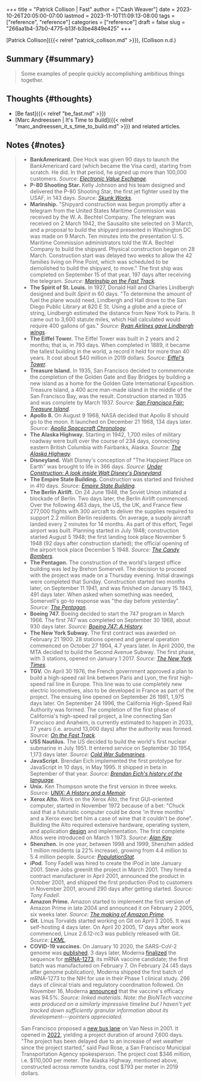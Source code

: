+++
title = "Patrick Collison | Fast"
author = ["Cash Weaver"]
date = 2023-10-26T20:05:00-07:00
lastmod = 2023-11-10T11:09:13-08:00
tags = ["reference", "reference"]
categories = ["reference"]
draft = false
slug = "266aa1b4-37b0-4775-b13f-b3be4849e425"
+++

[Patrick Collison]({{< relref "patrick_collison.md" >}}), (Collison n.d.)


## Summary {#summary}

> Some examples of people quickly accomplishing ambitious things together.


## Thoughts {#thoughts}

-   [Be fast]({{< relref "be_fast.md" >}})
-   [Marc Andreessen | It's Time to Build]({{< relref "marc_andreessen_it_s_time_to_build.md" >}}) and related articles.


## Notes {#notes}

>
>
> -   **BankAmericard.** Dee Hock was given 90 days to launch the BankAmericard card (which became the Visa card), starting from scratch. He did. In that period, he signed up more than 100,000 customers. _Source: [Electronic Value Exchange](https://www.amazon.com/Electronic-Value-Exchange-Origins-Computing/dp/1849961387)_.
> -   **P-80 Shooting Star.** Kelly Johnson and his team designed and delivered the P-80 Shooting Star, the first jet fighter used by the USAF, in 143 days. _Source: [Skunk Works](https://www.amazon.com/Skunk-Works-Personal-Memoir-Lockheed/dp/0316743003)._
> -   **Marinship.** "Shipyard construction was begun promptly after a telegram from the United States Maritime Commission was received by the W. A. Bechtel Company. The telegram was received on 2 March 1942, the Sausalito site selected on 3 March, and a proposal to build the shipyard presented in Washington DC was made on 9 March. Ten minutes into the presentation U. S. Maritime Commission administrators told the W.A. Bechtel Company to build the shipyard. Physical construction began on 28 March. Construction start was delayed two weeks to allow the 42 families living on Pine Point, which was scheduled to be demolished to build the shipyard, to move." The first ship was completed on September 15 of that year, 197 days after receiving the telegram. _Source: [Marinship on the Fast Track](http://www.sausalitohistoricalsociety.com/2019-columns/2019/1/23/marinship-on-the-fast-track)._
> -   **The Spirit of St. Louis.** In 1927, Donald Hall and Charles Lindbergh designed and built _Spirit_ in 60 days. "To determine the amount of fuel the plane would need, Lindbergh and Hall drove to the San Diego Public Library at 820 E St. Using a globe and a piece of string, Lindbergh estimated the distance from New York to Paris. It came out to 3,600 statute miles, which Hall calculated would require 400 gallons of gas." _Source: [Ryan Airlines gave Lindbergh wings](http://www.sandiegoyesterday.com/wp-content/uploads/2011/04/lindbergh.pdf)._
> -   **The Eiffel Tower.** The Eiffel Tower was built in 2 years and 2 months; that is, in 793 days. When completed in 1889, it became the tallest building in the world, a record it held for more than 40 years. It cost about $40 million in 2019 dollars. _Source: [Eiffel's Tower](https://www.amazon.com/Eiffels-Tower-Thrilling-Extraordinary-Introduced/dp/0143117297/)._
> -   **Treasure Island.** In 1935, San Francisco decided to commemorate the completion of the Golden Gate and Bay Bridges by building a new island as a home for the Golden Gate International Exposition. Treasure Island, a 400 acre man-made island in the middle of the San Francisco Bay, was the result. Construction started in 1935 and was complete by March 1937. _Source: [San Francisco Fair: Treasure Island](https://www.amazon.com/Francisco-Fair-Treasure-Island-1939-1940/dp/094208702X)_.
> -   **Apollo 8.** On August 9 1968, NASA decided that Apollo 8 should go to the moon. It launched on December 21 1968, 134 days later. _Source: [Apollo Spacecraft Chronology](https://www.hq.nasa.gov/office/pao/History/SP-4009/v4p2n.htm)._
> -   **The Alaska Highway.** Starting in 1942, 1,700 miles of military roadway were built over the course of 234 days, connecting eastern British Columbia with Fairbanks, Alaska. _Source: [The Alaska Highway](https://www.amazon.com/Alaska-Highway-World-War-Occupation/dp/0806151765)._
> -   **Disneyland.** Walt Disney's conception of "The Happiest Place on Earth" was brought to life in 366 days. _Source: [Under Construction: A look inside Walt Disney's Disneyland](https://www.itsnicethat.com/features/walt-disney-disneyland-taschen-publication-030918)._
> -   **The Empire State Building.** Construction was started and finished in 410 days. _Source: [Empire State Building](https://www.amazon.com/Empire-State-Building-America-Then/dp/1604130458)._
> -   **The Berlin Airlift.** On 24 June 1948, the Soviet Union initiated a blockade of Berlin. Two days later, the Berlin Airlift commenced. Over the following 463 days, the US, the UK, and France flew 277,000 flights with 300 aircraft to deliver the supplies required to support 2.2 million Berlin residents. On average, a supply aircraft landed every 2 minutes for 14 months. As part of this effort, Tegel airport was built. Planning started in July 1948; construction started August 5 1948; the first landing took place November 5 1948 (92 days after construction started); the official opening of the airport took place December 5 1948. _Source: [The Candy Bombers](https://www.amazon.com/Candy-Bombers-Untold-Airlift-Americas/dp/0425227715/)._
> -   **The Pentagon.** The construction of the world's largest office building was led by Brehon Somervell. The decision to proceed with the project was made on a Thursday evening. Initial drawings were completed that Sunday. Construction started two months later, on September 11 1941, and was finished on January 15 1943, 491 days later. When asked when something was needed, Somervell's go-to response was "the day before yesterday". _Source: [The Pentagon](https://www.amazon.com/Pentagon-History-Steve-Vogel/dp/0812973259)._
> -   **Boeing 747.** Boeing decided to start the 747 program in March 1966. The first 747 was completed on September 30 1968, about 930 days later. _Source: [Boeing 747: A History](https://www.amazon.com/Boeing-747-History-Delivering-Dream/dp/1783030399/)._
> -   **The New York Subway.** The first contract was awarded on February 21 1900. 28 stations opened and general operation commenced on October 27 1904, 4.7 years later. In April 2000, the MTA decided to build the Second Avenue Subway. The first phase, with 3 stations, opened on January 1 2017. _Source: [The New York Times](https://www.nytimes.com/1904/10/28/archives/our-subway-open-150000-try-it-mayor-mcclellan-runs-the-first.html&legacy=true)._
> -   **TGV.** On April 30 1976, the French government approved a plan to build a high-speed rail link between Paris and Lyon, the first high-speed rail line in Europe. This line was to use completely new electric locomotives, also to be developed in France as part of the project. The ensuing line opened on September 26 1981, 1,975 days later. On September 24 1996, the California High-Speed Rail Authority was formed. The completion of the first phase of California's high-speed rail project, a line connecting San Francisco and Anaheim, is currently estimated to happen in 2033, 37 years (i.e. around 13,000 days) after the authority was formed. _Source: [On the Fast Track](https://www.amazon.com/Fast-Track-Railway-Modernization-1944-1983-dp-0275973778/dp/0275973778)._
> -   **USS Nautilus.** The US decided to build the world's first nuclear submarine in July 1951. It entered service on September 30 1954, 1,173 days later. _Source: [Cold War Submarines](https://www.amazon.com/gp/product/1574885308)._
> -   **JavaScript.** Brendan Eich implemented the first prototype for JavaScript in 10 days, in May 1995. It shipped in beta in September of that year. _Source: [Brendan Eich's history of the language](https://www.youtube.com/watch?v=GxouWy-ZE80&feature=youtu.be&t=12)._
> -   **Unix.** Ken Thompson wrote the first version in three weeks. _Source: [UNIX: A History and a Memoir](https://www.amazon.com/UNIX-History-Memoir-Brian-Kernighan/dp/1695978552/)._
> -   **Xerox Alto.** Work on the Xerox Alto, the first GUI-oriented computer, started in November 1972 because of a bet: "Chuck said that a futuristic computer could be done 'in three months' and a Xerox exec bet him a case of wine that it couldn't be done". Building the Alto required extensive hardware, operating system, and application [design](https://patrickcollison.com/static/files/alto.pdf) and implementation. The first complete Altos were introduced on March 1 1973. _Source: [Alan Kay](https://www.quora.com/How-was-the-Xerox-Alto-done-in-only-3-months/answer/Alan-Kay-11)._
> -   **Shenzhen.** In one year, between 1998 and 1999, Shenzhen added 1 million residents (a 22% increase), growing from 4.4 million to 5.4 million people. _Source: [PopulationStat](https://populationstat.com/china/shenzhen)._
> -   **iPod**. Tony Fadell was hired to create the iPod in late January 2001. Steve Jobs greenlit the project in March 2001. They hired a contract manufacturer in April 2001, announced the product in October 2001, and shipped the first production iPod to customers in November 2001, around 290 days after getting started. _Source: Tony Fadell_.
> -   **Amazon Prime.** Amazon started to implement the first version of Amazon Prime in late 2004 and announced it on February 2 2005, six weeks later. _Source: [The making of Amazon Prime](https://www.vox.com/recode/2019/5/3/18511544/amazon-prime-oral-history-jeff-bezos-one-day-shipping)._
> -   **Git.** Linus Torvalds started working on Git on April 3 2005. It was self-hosting 4 days later. On April 20 2005, 17 days after work commenced, Linux 2.6.12-rc3 was publicly released with Git. _Source: [LKML](https://lkml.org/lkml/2005/4/20/159)._
> -   **COVID-19 vaccines.** On January 10 2020, the SARS-CoV-2 genome was [published](https://virological.org/t/novel-2019-coronavirus-genome/319). 3 days later, Moderna [finalized](https://www.modernatx.com/modernas-work-potential-vaccine-against-covid-19) the sequence for [mRNA-1273](https://en.wikipedia.org/wiki/Moderna#COVID-19_vaccine_candidate), its mRNA vaccine candidate; the first batch was manufactured on February 7. On February 24 (45 days after genome publication), Moderna shipped the first batch of mRNA-1273 to the NIH for use in their Phase 1 clinical study. 266 days of clinical trials and regulatory coordination followed. On November 16, Moderna [announced](https://investors.modernatx.com/news-releases/news-release-details/modernas-covid-19-vaccine-candidate-meets-its-primary-efficacy) that the vaccine's efficacy was 94.5%. _Source: linked materials. Note: the BioNTech vaccine was produced on a similarly impressive timeline but I haven't yet tracked down sufficiently granular information about its development---pointers appreciated._
>
> San Francisco proposed a [new bus lane](https://www.sfexaminer.com/news/two-mile-long-van-ness-bus-lane-project-faces-two-year-delay/) on Van Ness in 2001. It opened in [2022](https://www.sfchronicle.com/sf/article/S-F-s-Van-Ness-transit-project-is-ready-after-17027218.php), yielding a project duration of around 7,600 days. "The project has been delayed due to an increase of wet weather since the project started," said Paul Rose, a San Francisco Municipal Transportation Agency spokesperson. The project cost $346 million, i.e. $110,000 per meter. The Alaska Highway, mentioned above, constructed across remote tundra, cost $793 per meter in 2019 dollars.
